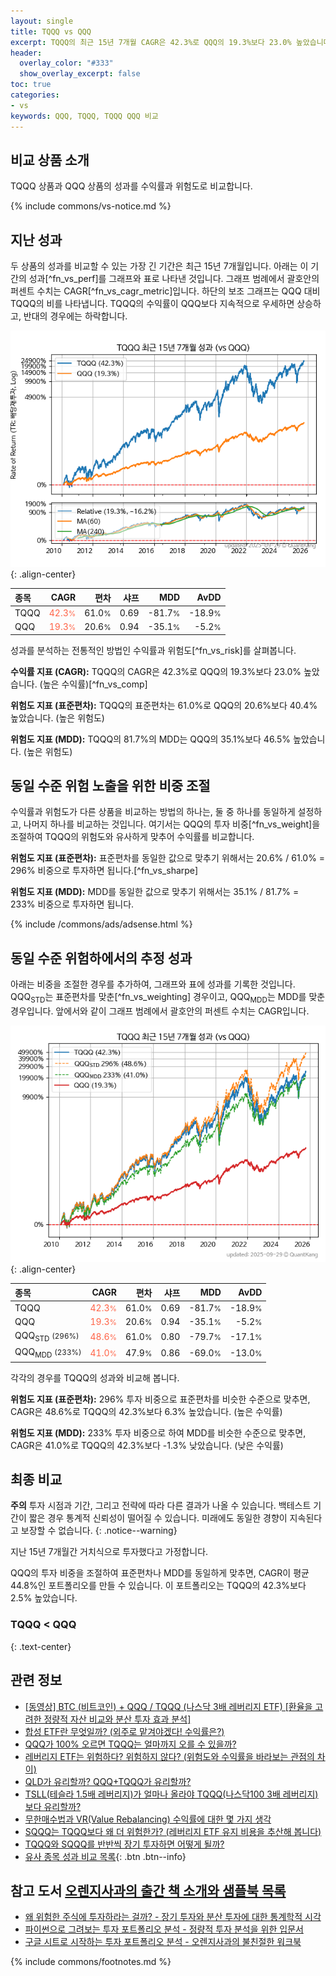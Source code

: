 ```yaml
---
layout: single
title: TQQQ vs QQQ
excerpt: TQQQ의 최근 15년 7개월 CAGR은 42.3%로 QQQ의 19.3%보다 23.0% 높았습니다.
header:
  overlay_color: "#333"
  show_overlay_excerpt: false
toc: true
categories:
- vs
keywords: QQQ, TQQQ, TQQQ QQQ 비교
---
```


## 비교 상품 소개


TQQQ 상품과 QQQ 상품의 성과를 수익률과 위험도로 비교합니다.





{% include commons/vs-notice.md %}

## 지난 성과

두 상품의 성과를 비교할 수 있는 가장 긴 기간은 최근 15년 7개월입니다. 아래는 이 기간의 성과[^fn_vs_perf]를 그래프와 표로 나타낸 것입니다.
그래프 범례에서 괄호안의 퍼센트 수치는 CAGR[^fn_vs_cagr_metric]입니다.
하단의 보조 그래프는 QQQ 대비 TQQQ의 비를 나타냅니다.
TQQQ의 수익률이 QQQ보다 지속적으로 우세하면 상승하고, 반대의 경우에는 하락합니다.

![TQQQ](/vs/images/tqqq-vs-qqq_dual.png){: .align-center}

| **종목** | **CAGR** | **편차** | **샤프** | **MDD** | **AvDD** |
| :------------ | ------: | -----------: | -------: | ------: | -------: |
| TQQQ | <span style="color: tomato">42.3<small>%</small></span> | 61.0<small>%</small> | 0.69 | -81.7<small>%</small> | -18.9<small>%</small> |
| QQQ | <span style="color: tomato">19.3<small>%</small></span> | 20.6<small>%</small> | 0.94 | -35.1<small>%</small> | -5.2<small>%</small> |

<!-- more -->


성과를 분석하는 전통적인 방법인 수익률과 위험도[^fn_vs_risk]를 살펴봅니다.

**수익률 지표 (CAGR):** TQQQ의 CAGR은 42.3%로 QQQ의 19.3%보다 23.0% 높았습니다. (높은 수익률)[^fn_vs_comp]

**위험도 지표 (표준편차):** TQQQ의 표준편차는 61.0%로 QQQ의 20.6%보다 40.4% 높았습니다. (높은 위험도)

**위험도 지표 (MDD):** TQQQ의 81.7%의 MDD는 QQQ의 35.1%보다 46.5% 높았습니다. (높은 위험도)



## 동일 수준 위험 노출을 위한 비중 조절

수익률과 위험도가 다른 상품을 비교하는 방법의 하나는, 둘 중 하나를 동일하게 설정하고, 나머지 하나를 비교하는 것입니다.
여기서는 QQQ의 투자 비중[^fn_vs_weight]을 조절하여 TQQQ의 위험도와 유사하게 맞추어 수익률를 비교합니다.

**위험도 지표 (표준편차):** 표준편차를 동일한 값으로 맞추기 위해서는 20.6% / 61.0% = 296% 비중으로 투자하면 됩니다.[^fn_vs_sharpe]

**위험도 지표 (MDD):** MDD를 동일한 값으로 맞추기 위해서는 35.1% / 81.7% = 233% 비중으로 투자하면 됩니다.


{% include /commons/ads/adsense.html %}



## 동일 수준 위험하에서의 추정 성과

아래는 비중을 조절한 경우를 추가하여, 그래프와 표에 성과를 기록한 것입니다.
QQQ<sub>STD</sub>는 표준편차를 맞춘[^fn_vs_weighting] 경우이고, QQQ<sub>MDD</sub>는 MDD를 맞춘 경우입니다.
앞에서와 같이 그래프 범례에서 괄호안의 퍼센트 수치는 CAGR입니다.


![TQQQ](/vs/images/tqqq-vs-qqq.png){: .align-center}



| **종목** | **CAGR** | **편차** | **샤프** | **MDD** | **AvDD** |
| :------------ | ------: | -----------: | -------: | ------: | -------: |
| TQQQ | <span style="color: tomato">42.3<small>%</small></span> | 61.0<small>%</small> | 0.69 | -81.7<small>%</small> | -18.9<small>%</small> |
| QQQ | <span style="color: tomato">19.3<small>%</small></span> | 20.6<small>%</small> | 0.94 | -35.1<small>%</small> | -5.2<small>%</small> |
| QQQ<sub>STD</sub> <small>(296%)</small> | <span style="color: tomato">48.6<small>%</small></span> | 61.0<small>%</small> | 0.80 | -79.7<small>%</small> | -17.1<small>%</small> |
| QQQ<sub>MDD</sub> <small>(233%)</small> | <span style="color: tomato">41.0<small>%</small></span> | 47.9<small>%</small> | 0.86 | -69.0<small>%</small> | -13.0<small>%</small> |



각각의 경우를 TQQQ의 성과와 비교해 봅니다.

**위험도 지표 (표준편차):** 296% 투자 비중으로 표준편차를 비슷한 수준으로 맞추면, CAGR은 48.6%로 TQQQ의 42.3%보다 6.3% 높았습니다. (높은 수익률)

**위험도 지표 (MDD):** 233% 투자 비중으로 하여 MDD를 비슷한 수준으로 맞추면, CAGR은 41.0%로 TQQQ의 42.3%보다 -1.3% 낮았습니다. (낮은 수익률)




## 최종 비교

**주의** 투자 시점과 기간, 그리고 전략에 따라 다른 결과가 나올 수 있습니다. 백테스트 기간이 짧은 경우 통계적 신뢰성이 떨어질 수 있습니다. 미래에도 동일한 경향이 지속된다고 보장할 수 없습니다.
{: .notice--warning}

지난 15년 7개월간 거치식으로 투자했다고 가정합니다.

QQQ의 투자 비중을 조절하여 표준편차나 MDD를 동일하게 맞추면, CAGR이 평균 44.8%인 포트폴리오를 만들 수 있습니다.
이 포트폴리오는 TQQQ의 42.3%보다 2.5% 높았습니다.

### TQQQ &lt; QQQ
{: .text-center}


## 관련 정보

- [[동영상] BTC (비트코인) + QQQ / TQQQ (나스닥 3배 레버리지 ETF) [환율을 고려한 정량적 자산 비교와 분산 투자 효과 분석]](https://youtu.be/CL27G6ub6DE)
- [합성 ETF란 무엇일까? (외주로 맡겨야겠다! 수익률은?)](https://kongdori.tistory.com/255)
- [QQQ가 100% 오르면 TQQQ는 얼마까지 오를 수 있을까?](https://kongdori.tistory.com/188)
- [레버리지 ETF는 위험하다? 위험하지 않다? (위험도와 수익률을 바라보는 관점의 차이)](https://kongdori.tistory.com/182)
- [QLD가 유리할까? QQQ+TQQQ가 유리할까?](https://kongdori.tistory.com/148)
- [TSLL(테슬라 1.5배 레버리지)가 얼마나 올라야 TQQQ(나스닥100 3배 레버리지) 보다 유리할까?](https://kongdori.tistory.com/116)
- [무한매수법과 VR(Value Rebalancing) 수익률에 대한 몇 가지 생각](https://kongdori.tistory.com/109)
- [SQQQ는 TQQQ보다 왜 더 위험한가? (레버리지 ETF 유지 비용을 추산해 봅니다)](https://kongdori.tistory.com/77)
- [TQQQ와 SQQQ를 반반씩 장기 투자하면 어떻게 될까?](https://kongdori.tistory.com/69)
- [유사 종목 성과 비교 목록](/vs/){: .btn .btn--info}


## 참고 도서 [오렌지사과의 출간 책 소개와 샘플북 목록](https://kongdori.tistory.com/691)

- [왜 위험한 주식에 투자하라는 걸까? - 장기 투자와 분산 투자에 대한 통계학적 시각](https://kongdori.tistory.com/421)
- [파이썬으로 그려보는 투자 포트폴리오 분석  - 정량적 투자 분석을 위한 입문서](https://kongdori.tistory.com/643)
- [구글 시트로 시작하는 투자 포트폴리오 분석 - 오렌지사과의 불친절한 워크북](https://kongdori.tistory.com/449)

{% include commons/footnotes.md %}